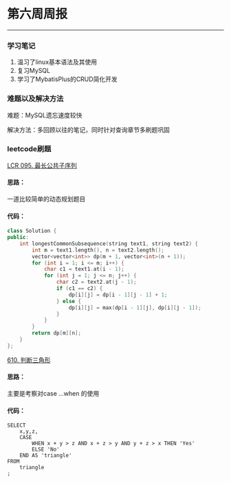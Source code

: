 # 第六周周报
------------------

### 学习笔记
1. 温习了linux基本语法及其使用
3. 复习MySQL
3. 学习了MybatisPlus的CRUD简化开发

### 难题以及解决方法
难题：MySQL遗忘速度较快

解决方法：多回顾以往的笔记，同时针对查询章节多刷题巩固

### leetcode刷题

[LCR 095. 最长公共子序列](https://leetcode.cn/problems/qJnOS7/)

#### 思路：

一道比较简单的动态规划题目

#### 代码：

```c++
class Solution {
public:
    int longestCommonSubsequence(string text1, string text2) {
        int m = text1.length(), n = text2.length();
        vector<vector<int>> dp(m + 1, vector<int>(n + 1));
        for (int i = 1; i <= m; i++) {
            char c1 = text1.at(i - 1);
            for (int j = 1; j <= n; j++) {
                char c2 = text2.at(j - 1);
                if (c1 == c2) {
                    dp[i][j] = dp[i - 1][j - 1] + 1;
                } else {
                    dp[i][j] = max(dp[i - 1][j], dp[i][j - 1]);
                }
            }
        }
        return dp[m][n];
    }
};

```

[610. 判断三角形](https://leetcode.cn/problems/triangle-judgement/)

#### 思路：

主要是考察对case ...when 的使用

#### 代码：

```mysql
SELECT 
    x,y,z,
    CASE
        WHEN x + y > z AND x + z > y AND y + z > x THEN 'Yes'
        ELSE 'No'
    END AS 'triangle'
FROM
    triangle
;


```

